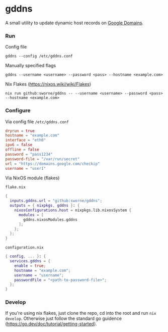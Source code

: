 # gddns
A small utility to update dynamic host records on [Google Domains](https://domains.google.com).

### Run

Config file
```shell
gddns --config /etc/gddns.conf
```

Manually specified flags
```shell
gddns --username <username> --password <pass> --hostname <example.com>
```

Nix Flakes (https://nixos.wiki/wiki/Flakes)
```shell
nix run github:sworne/gddns -- --username <username> --password <pass> --hostname <example.com>
```

### Configure

Via config file
`/etc/gddns.conf`
```toml
dryrun = true
hostname = "example.com"
interface = "eth0"
ipv6 = false
offline = false
password = "pass1234"
password-file = "/var/run/secret"
url = "https://domains.google.com/checkip"
username = "user1"
```

Via NixOS module (flakes)

`flake.nix`
```nix
{
  inputs.gddns.url = "github:sworne/gddns";
  outputs = { nixpkgs, gddns }: {
    nixosConfigurations.host = nixpkgs.lib.nixosSystem {
      modules = [
        gddns.nixosModules.gddns
      ];
    };
  };
}
```

`configuration.nix`
```nix
{ config, ... }: {
  services.gddns = {
    enable = true;
    hostname = "example.com";
    username = "username";
    passwordFile = "<path-to-password-file>";
  };
}
```

### Develop

If you're using nix flakes, just clone the repo, cd into the root and run `nix develop`.
Otherwise just follow the standard go guidence (https://go.dev/doc/tutorial/getting-started).

